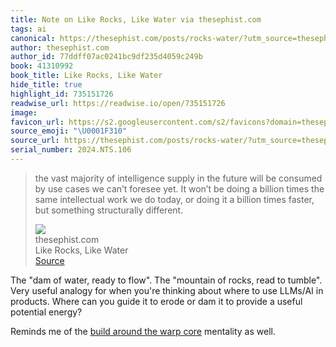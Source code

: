 ```yaml
---
title: Note on Like Rocks, Like Water via thesephist.com
tags: ai
canonical: https://thesephist.com/posts/rocks-water/?utm_source=thesephist&utm_medium=email&utm_campaign=revival-research-complexity-rocks-and-water
author: thesephist.com
author_id: 77ddff07ac0241bc9df235d4059c249b
book: 41310992
book_title: Like Rocks, Like Water
hide_title: true
highlight_id: 735151726
readwise_url: https://readwise.io/open/735151726
image:
favicon_url: https://s2.googleusercontent.com/s2/favicons?domain=thesephist.com
source_emoji: "\U0001F310"
source_url: https://thesephist.com/posts/rocks-water/?utm_source=thesephist&utm_medium=email&utm_campaign=revival-research-complexity-rocks-and-water#:~:text=the%20vast%20majority,something%20structurally%20different.
serial_number: 2024.NTS.106
---
```

> the vast majority of intelligence supply in the future will be consumed by use cases we can’t foresee yet. It won’t be doing a billion times the same intellectual work we do today, or doing it a billion times faster, but something structurally different.
> <div class="quoteback-footer"><div class="quoteback-avatar"><img class="mini-favicon" src="https://s2.googleusercontent.com/s2/favicons?domain=thesephist.com"></div><div class="quoteback-metadata"><div class="metadata-inner"><span style="display:none">FROM:</span><div aria-label="thesephist.com" class="quoteback-author"> thesephist.com</div><div aria-label="Like Rocks, Like Water" class="quoteback-title"> Like Rocks, Like Water</div></div></div><div class="quoteback-backlink"><a target="_blank" aria-label="go to the full text of this quotation" rel="noopener" href="https://thesephist.com/posts/rocks-water/?utm_source=thesephist&utm_medium=email&utm_campaign=revival-research-complexity-rocks-and-water#:~:text=the%20vast%20majority,something%20structurally%20different." class="quoteback-arrow"> Source</a></div></div>

The "dam of water, ready to flow". The "mountain of rocks, read to tumble". Very useful analogy for when you're thinking about where to use LLMs/AI in products. Where can you guide it to erode or dam it to provide a useful potential energy?

Reminds me of the [build around the warp core](https://www.joshbeckman.org/notes/522283598) mentality as well.